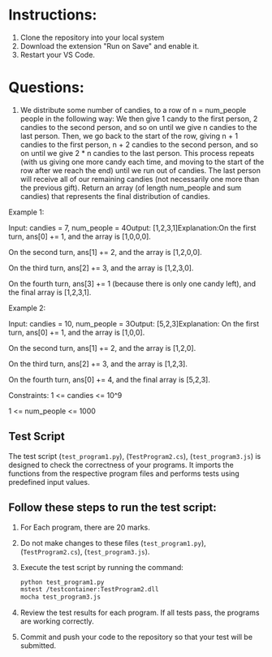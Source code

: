 # Instructions:
1. Clone the repository into your local system
2. Download the extension "Run on Save" and enable it.
3. Restart your VS Code.

# Questions:

1. We distribute some number of candies, to a row of n = num_people people in the following way:
We then give 1 candy to the first person, 2 candies to the second person, and so on until we give n candies to the last person.
Then, we go back to the start of the row, giving n + 1 candies to the first person, n + 2 candies to the second person, and so on until we give 2 * n candies to the last person.
This process repeats (with us giving one more candy each time, and moving to the start of the row after we reach the end) until we run out of candies.  The last person will receive all of our remaining candies (not necessarily one more than the previous gift).
Return an array (of length num_people and sum candies) that represents the final distribution of candies.
 
Example 1:


Input: candies = 7, num_people = 4Output: [1,2,3,1]Explanation:On the first turn, ans[0] += 1, and the array is [1,0,0,0].

On the second turn, ans[1] += 2, and the array is [1,2,0,0].

On the third turn, ans[2] += 3, and the array is [1,2,3,0].

On the fourth turn, ans[3] += 1 (because there is only one candy left), and the final array is [1,2,3,1].

Example 2:


Input: candies = 10, num_people = 3Output: [5,2,3]Explanation: On the first turn, ans[0] += 1, and the array is [1,0,0].

On the second turn, ans[1] += 2, and the array is [1,2,0].

On the third turn, ans[2] += 3, and the array is [1,2,3].

On the fourth turn, ans[0] += 4, and the final array is [5,2,3].
 
Constraints:
1 <= candies <= 10^9

1 <= num_people <= 1000





## Test Script

The test script (`test_program1.py`), (`TestProgram2.cs`), (`test_program3.js`) is designed to check the correctness of your programs. It imports the functions from the respective program files and performs tests using predefined input values.

## Follow these steps to run the test script:

1. For Each program, there are 20 marks.
2. Do not make changes to these files (`test_program1.py`), (`TestProgram2.cs`), (`test_program3.js`).
3. Execute the test script by running the command:

    ```bash
    python test_program1.py
    mstest /testcontainer:TestProgram2.dll
    mocha test_program3.js
    ```

5. Review the test results for each program. If all tests pass, the programs are working correctly.
6. Commit and push your code to the repository so that your test will be submitted.


